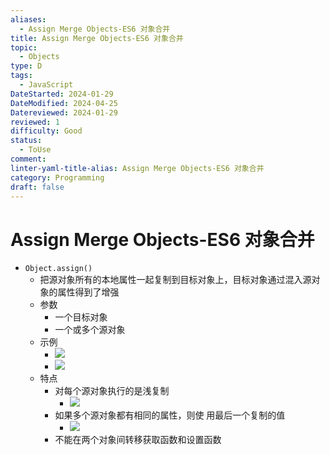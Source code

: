 ```yaml
---
aliases:
  - Assign Merge Objects-ES6 对象合并
title: Assign Merge Objects-ES6 对象合并
topic:
  - Objects
type: D
tags:
  - JavaScript
DateStarted: 2024-01-29
DateModified: 2024-04-25
Datereviewed: 2024-01-29
reviewed: 1
difficulty: Good
status:
  - ToUse
comment: 
linter-yaml-title-alias: Assign Merge Objects-ES6 对象合并
category: Programming
draft: false
---
```


# Assign Merge Objects-ES6 对象合并

- `Object.assign()`
  - 把源对象所有的本地属性一起复制到目标对象上，目标对象通过混入源对象的属性得到了增强
  - 参数
    - 一个目标对象
    - 一个或多个源对象
  - 示例
    - ![](https://cdn.jsdelivr.net/gh/jenniferwonder/bimg/programming/1692023788442.png)
    - ![](https://cdn.jsdelivr.net/gh/jenniferwonder/bimg/programming/1692023800667.png)
  - 特点
    - 对每个源对象执行的是浅复制
      - ![](https://cdn.jsdelivr.net/gh/jenniferwonder/bimg/programming/1692024049086.png)
    - 如果多个源对象都有相同的属性，则使 用最后一个复制的值
      - ![](https://cdn.jsdelivr.net/gh/jenniferwonder/bimg/programming/1692023999809.png)
    - 不能在两个对象间转移获取函数和设置函数

